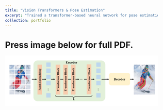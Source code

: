 ```yaml
---
title: "Vision Transformers & Pose Estimation"
excerpt: "Trained a transformer-based neural network for pose estimation tasks. Press blue link above for PDF report.<br/><img src='/images/vitpose.png'>"
collection: portfolio
---
```

Press image below for full PDF.
======
[![vitpose](/images/vitpose_model.png "Press image for link")](https://javiersc1.github.io/files/vitpose.pdf)
